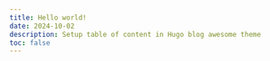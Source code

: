 ```yaml
---
title: Hello world!
date: 2024-10-02
description: Setup table of content in Hugo blog awesome theme
toc: false
---
```

